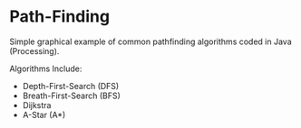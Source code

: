 # Path-Finding
Simple graphical example of common pathfinding algorithms coded in Java (Processing).

Algorithms Include:
- Depth-First-Search (DFS)
- Breath-First-Search (BFS)
- Dijkstra
- A-Star (A*)

